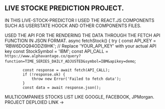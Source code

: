## LIVE STOCKE PREDICTION PROJECT.
IN THIS LIVE-STOCK-PREDICTOR I USED THE REACT.JS COMPONENTS SUCH AS USERSTATE HOOCK AND OTHER COMPONENTS FILES.

USED THE API FOR THE RENDERING THE DATA THROUGH THE FETCH API FUNCTION IN JSON FORMAT.
async fetchStock() { 
        try {
            const API_KEY = 'RBW6DOQ94ODZI9HK'; // Replace 'YOUR_API_KEY' with your actual API key
            const StockSymbol = 'IBM';
            const API_CALL = `https://www.alphavantage.co/query?function=TIME_SERIES_DAILY_ADJUSTED&symbol=IBM&apikey=demo`;
            
            const response = await fetch(API_CALL);
            if (!response.ok) {
                throw new Error('Failed to fetch data');
            }
            const data = await response.json();

MULTICOMPANIES STOCKS LIST LIKE GOOGLE, FACEBOOK, JPMorgan.
 PROJECT DEPLOIED LINK ->
